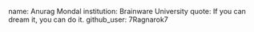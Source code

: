 name: Anurag Mondal
institution: Brainware University
quote: If you can dream it, you can do it.
github_user: 7Ragnarok7